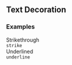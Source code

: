 ## Text Decoration

### Examples

<div class="pa3 ba b-gray-300 mb4">
    <div class="grid">
        <div class="m_col-6 mb3 m_mb0">
            <div class="bg-gray-200 pa2 strike">Strikethrough</div>
            <code class="mt1 clipboard">strike</code>
        </div>
        <div class="m_col-6">
            <div class="bg-gray-200 pa2 underline">Underlined</div>
            <code class="mt1 clipboard">underline</code>
        </div>
    </div>
</div>
